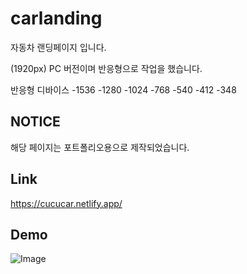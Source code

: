 # carlanding

자동차 랜딩페이지 입니다.

(1920px) PC 버전이며 반응형으로 작업을 했습니다.

반응형 디바이스
-1536
-1280
-1024
-768
-540
-412
-348


## NOTICE

해당 페이지는 포트폴리오용으로 제작되었습니다.

## Link

https://cucucar.netlify.app/


## Demo

![Image](https://github.com/user-attachments/assets/11add61d-f10e-4871-b139-d424a3a14f9f)